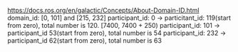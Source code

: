 https://docs.ros.org/en/galactic/Concepts/About-Domain-ID.html
domain_id: [0, 101] and [215, 232]
participant_id: 0 -> particitant_id: 119(start from zero), total number is 120. [7400, 7400 + 250)
participant_id: 101 -> participant_id 53(start from zero), total number is 54
participant_id: 232 -> participant_id 62(start from zero), total number is 63
